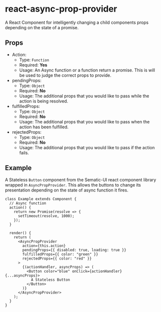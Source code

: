 # react-async-prop-provider
A React Component for intelligently changing a child components props depending on the state of a promise.

## Props
* Action:
  * Type: `Function`
  * Required: **Yes**
  * Usage: An Async function or a function return a promise. This is will be used to judge the correct props to provide.
* pendingProps:
  * Type: `Object`
  * Required: **No**
  * Usage: The additional props that you would like to pass while the action is being resolved. 
* fulfilledProps:
  * Type: `Object`
  * Required: **No**
  * Usage: The additional props that you would like to pass when the action has been fulfilled. 
* rejectedProps:
  * Type: `Object`
  * Required: **No**
  * Usage: The additional props that you would like to pass if the action fails. 

## Example
A Stateless `Button` component from the Sematic-UI react component library wrapped in `AsyncPropProvider`. This allows the buttons to change its presentation depending on the state of async function it fires.

```
class Example extends Component {
  // Async function
  action() {
    return new Promise(resolve => {
      setTimeout(resolve, 1000);
    });
  }

  render() {
    return (
      <AsyncPropProvider
        action={this.action}
        pendingProps={{ disabled: true, loading: true }}
        fulfilledProps={{ color: "green" }}
        rejectedProps={{ color: "red" }}
      >
        {(actionHandler, asyncProps) => (
          <Button color="blue" onClick={actionHandler} {...asyncProps}>
            A Stateless Button
          </Button>
        )}
      </AsyncPropProvider>
    );
  }
}
```